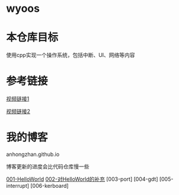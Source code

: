 # wyoos

# 本仓库目标

使用cpp实现一个操作系统，包括中断、UI、网络等内容

# 参考链接

[视频链接1](https://www.bilibili.com/video/BV1RX4y157CM?p=1&vd_source=71ff1308c23d0ef0791f945a3cc515e6)

[视频链接2](https://www.bilibili.com/video/BV1Ut411o7VG?p=2&share_medium=android&share_plat=android&share_source=COPY&share_tag=s_i&timestamp=1614198935&unique_k=Vu8Mmp&vd_source=71ff1308c23d0ef0791f945a3cc515e6)

# 我的博客

anhongzhan.github.io

博客更新的进度会比代码仓库慢一些

[001-HelloWorld](https://anhongzhan.github.io/2022/09/19/wyoos001/)
[002-对HelloWorld的补充](https://anhongzhan.github.io/2022/09/20/wyoos002/)
[003-port]
[004-gdt]
[005-interrupt]
[006-kerboard]
